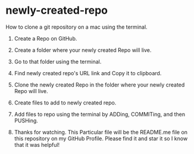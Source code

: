 # newly-created-repo
How to clone a git repository on a mac using the terminal.

1. Create a Repo on GitHub.
2. Create a folder where your newly created Repo will live.
3. Go to that folder using the terminal. 
4. Find newly created repo's URL link and Copy it to clipboard.
5. Clone the newly created Repo in the folder where your 
    newly created Repo will live.
6. Create files to add to newly created repo.
7. Add files to repo using the terminal by ADDing, COMMITing, 
    and then PUSHing.
    
8. Thanks for watching. This Particular file will be the 
    README.me file on this repository on my GitHub Profile. 
Please find it and star it so I know that it was helpful!
